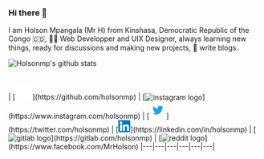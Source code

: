 ### Hi there 👋

I am Holson Mpangala (Mr H) from Kinshasa, Democratic Republic of the Congo 🇨🇩, 👨‍💻 Web Developper and UIX Designer, always learning new things, ready for discussions and making new projects, 📖 write blogs.

![Holsonmp's github stats](https://github-readme-stats.vercel.app/api?username=holsonmp&show_icons=true&hide_border=true)

<br>
| [<img src="https://raw.githubusercontent.com/Delta456/Delta456/master/img/github.png" alt="github logo" width="34">](https://github.com/holsonmp) 
| [<img src="https://raw.githubusercontent.com/Delta456/Delta456/master/img/instagram.jpg" alt="instagram logo" width="24">](https://www.instagram.com/holsonmp) 
| [<img src="https://raw.githubusercontent.com/Delta456/Delta456/master/img/twitter.png" alt="twitter logo" width="34">](https://twitter.com/holsonmp) 
| [<img src="https://raw.githubusercontent.com/Delta456/Delta456/master/img/linkedin.png" alt="stack logo" width="24">](https://linkedin.com/in/holsonmp) 
| [<img src="https://raw.githubusercontent.com/Delta456/Delta456/master/img/gitlab.png" alt="gitlab logo" width="24">](https://gitlab.com/holsonmp) 
| [<img src="https://raw.githubusercontent.com/Delta456/Delta456/master/img/facebook.png" alt="reddit logo" width="24">](https://www.facebook.com/MrHolson)
|---|---|---|---|---|---|
